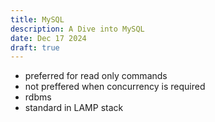 ```yaml
---
title: MySQL
description: A Dive into MySQL
date: Dec 17 2024
draft: true
---
```

- preferred for read only commands
- not preffered when concurrency is required
- rdbms
- standard in LAMP stack